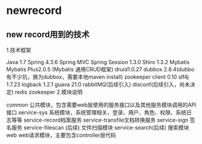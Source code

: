 # newrecord
## new record用到的技术
1.技术框架

Java 1.7
Spring 4.3.6
Spring MVC
Spring Session 1.3.0
Shiro 1.3.2
Mybatis
Mybatis Plus2.0.5 (Mybatis 通用CRUD框架)
druid1.0.27
dubbox 2.8.4(dubbo有不少坑，换为dubbox，需要本地maven install)
zookeeper client 0.10
slf4j 1.7.23
logback 1.2.1
guava 21.0
rabbitMQ(后续引入)
disconf(后续引入，尚未决定)
redis
zookeeper
2.模块说明

common 公共模块，包含需要web层使用的服务接口以及其他服务模块调用的API接口
service-sys 系统模块，系统管理相关，登录、用户、角色、权限、系统日志等等
service-record档案服务
service-transfile文档转换服务
service-sign 签名服务
service-filescan (后续) 文件扫描模块
service-search(后续) 搜索模块
web web请求模块，主要包含controller层代码
